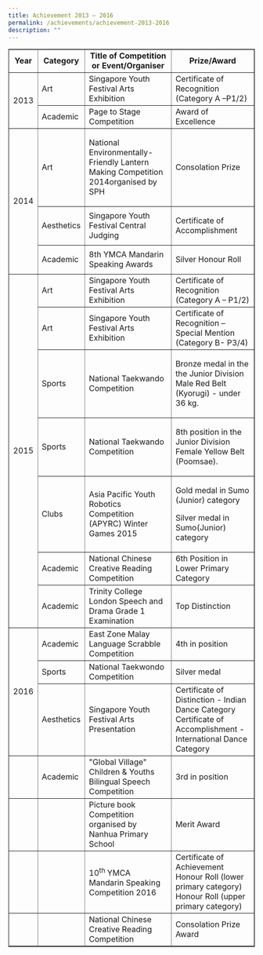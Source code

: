 ```yaml
---
title: Achievement 2013 – 2016
permalink: /achievements/achievement-2013-2016
description: ""
---
```

<table class="iveo_table ives_tab_green" border="1" cellspacing="1" cellpadding="3">
<tbody>
<tr>
<td style="text-align: center;"><strong>Year</strong></td>
<td style="text-align: center;"><strong>Category</strong></td>
<td style="text-align: center;"><strong>Title of Competition or Event/Organiser</strong></td>
<td style="text-align: center;"><strong>Prize/Award</strong></td>
</tr>
<tr>
<td rowspan="2">2013</td>
<td>Art</td>
<td>Singapore Youth Festival Arts Exhibition</td>
<td>Certificate of Recognition (Category A &ndash;P1/2)</td>
</tr>
<tr>
<td>Academic</td>
<td>Page to Stage Competition</td>
<td>Award of Excellence</td>
</tr>
<tr>
<td rowspan="3">2014</td>
<td>Art</td>
<td>
<p>National Environmentally-Friendly Lantern Making Competition 2014organised by SPH</p>
</td>
<td>Consolation Prize</td>
</tr>
<tr>
<td>Aesthetics</td>
<td>Singapore Youth Festival Central Judging</td>
<td>
<p>Certificate of Accomplishment</p>
</td>
</tr>
<tr>
<td>Academic</td>
<td>8th YMCA Mandarin Speaking Awards</td>
<td>
<p>Silver Honour Roll</p>
</td>
</tr>
<tr>
<td rowspan="7">2015</td>
<td>Art</td>
<td>Singapore Youth Festival Arts Exhibition</td>
<td>Certificate of Recognition (Category A &ndash; P1/2)</td>
</tr>
<tr>
<td>Art</td>
<td>Singapore Youth Festival Arts Exhibition</td>
<td>Certificate of Recognition &ndash; Special Mention (Category B- P3/4)</td>
</tr>
<tr>
<td>Sports</td>
<td>
<p>National Taekwando Competition</p>
</td>
<td>
<p>Bronze medal in the the Junior Division Male Red Belt (Kyorugi) - under 36 kg.</p>
</td>
</tr>
<tr>
<td>Sports</td>
<td>National Taekwando Competition</td>
<td>
<p>8th position in the Junior Division Female Yellow Belt (Poomsae).</p>
</td>
</tr>
<tr>
<td>Clubs</td>
<td>Asia Pacific Youth Robotics Competition (APYRC) Winter Games 2015</td>
<td>
<p>Gold medal in Sumo (Junior) category</p>
<p>Silver medal in Sumo(Junior) category</p>
</td>
</tr>
<tr>
<td>Academic</td>
<td>National Chinese Creative Reading Competition</td>
<td>
<div>6th Position in Lower Primary Category</div>
</td>
</tr>
<tr>
<td>Academic</td>
<td>Trinity College London Speech and Drama Grade 1 Examination</td>
<td>
<div>Top Distinction</div>
</td>
</tr>
<tr>
<td rowspan="3">2016</td>
<td>Academic</td>
<td>East Zone Malay Language Scrabble Competition</td>
<td>
<div>4th in position</div>
</td>
</tr>
<tr>
<td>Sports</td>
<td>National Taekwondo Competition</td>
<td>Silver medal</td>
</tr>
<tr>
<td>Aesthetics</td>
<td>Singapore Youth Festival Arts Presentation</td>
<td>
<div>Certificate of Distinction - Indian Dance Category</div>
<div>Certificate of Accomplishment - International Dance Category</div>
</td>
</tr>
<tr>
<td>&nbsp;</td>
<td>Academic</td>
<td>"Global Village" Children &amp; Youths Bilingual Speech Competition</td>
<td>3rd in position</td>
</tr>
<tr>
<td>&nbsp;</td>
<td>&nbsp;</td>
<td>Picture book Competition organised by Nanhua Primary School</td>
<td>Merit Award</td>
</tr>
<tr>
<td>&nbsp;</td>
<td>&nbsp;</td>
<td>10<sup>th</sup>&nbsp;YMCA Mandarin Speaking Competition 2016</td>
<td>Certificate of Achievement<br />Honour Roll (lower primary category)<br />Honour Roll (upper primary category)</td>
</tr>
<tr>
<td>&nbsp;</td>
<td>&nbsp;</td>
<td>National Chinese Creative Reading Competition</td>
<td>Consolation Prize Award</td>
</tr>
</tbody>
</table>